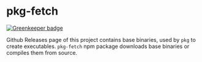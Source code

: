 # pkg-fetch

[![Greenkeeper badge](https://badges.greenkeeper.io/zeit/pkg-fetch.svg)](https://greenkeeper.io/)

Github Releases page of this project contains base binaries,
used by `pkg` to create executables. `pkg-fetch` npm package
downloads base binaries or compiles them from source.
